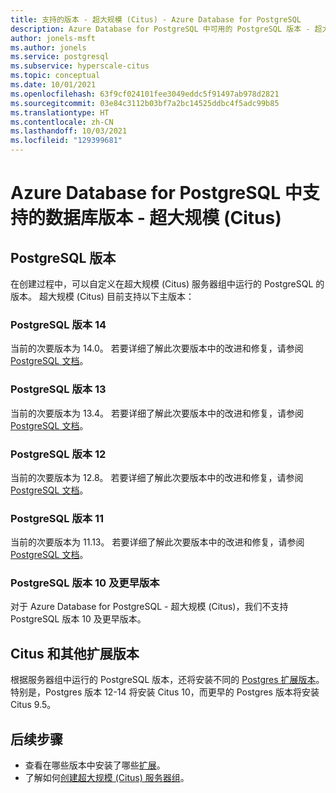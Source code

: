 ```yaml
---
title: 支持的版本 - 超大规模 (Citus) - Azure Database for PostgreSQL
description: Azure Database for PostgreSQL 中可用的 PostgreSQL 版本 - 超大规模 (Citus)
author: jonels-msft
ms.author: jonels
ms.service: postgresql
ms.subservice: hyperscale-citus
ms.topic: conceptual
ms.date: 10/01/2021
ms.openlocfilehash: 63f9cf024101fee3049eddc5f91497ab978d2821
ms.sourcegitcommit: 03e84c3112b03bf7a2bc14525ddbc4f5adc99b85
ms.translationtype: HT
ms.contentlocale: zh-CN
ms.lasthandoff: 10/03/2021
ms.locfileid: "129399681"
---
```

# <a name="supported-database-versions-in-azure-database-for-postgresql--hyperscale-citus"></a>Azure Database for PostgreSQL 中支持的数据库版本 - 超大规模 (Citus)

## <a name="postgresql-versions"></a>PostgreSQL 版本

在创建过程中，可以自定义在超大规模 (Citus) 服务器组中运行的 PostgreSQL 的版本。 超大规模 (Citus) 目前支持以下主版本：

### <a name="postgresql-version-14"></a>PostgreSQL 版本 14

当前的次要版本为 14.0。 若要详细了解此次要版本中的改进和修复，请参阅 [PostgreSQL 文档](https://www.postgresql.org/docs/14/release-14.html)。

### <a name="postgresql-version-13"></a>PostgreSQL 版本 13

当前的次要版本为 13.4。 若要详细了解此次要版本中的改进和修复，请参阅 [PostgreSQL 文档](https://www.postgresql.org/docs/13/release-13-4.html)。

### <a name="postgresql-version-12"></a>PostgreSQL 版本 12

当前的次要版本为 12.8。 若要详细了解此次要版本中的改进和修复，请参阅 [PostgreSQL 文档](https://www.postgresql.org/docs/12/release-12-8.html)。

### <a name="postgresql-version-11"></a>PostgreSQL 版本 11

当前的次要版本为 11.13。 若要详细了解此次要版本中的改进和修复，请参阅 [PostgreSQL 文档](https://www.postgresql.org/docs/11/release-11-13.html)。

### <a name="postgresql-version-10-and-older"></a>PostgreSQL 版本 10 及更早版本

对于 Azure Database for PostgreSQL - 超大规模 (Citus)，我们不支持 PostgreSQL 版本 10 及更早版本。

## <a name="citus-and-other-extension-versions"></a>Citus 和其他扩展版本

根据服务器组中运行的 PostgreSQL 版本，还将安装不同的 [Postgres 扩展版本](concepts-hyperscale-extensions.md)。 特别是，Postgres 版本 12-14 将安装 Citus 10，而更早的 Postgres 版本将安装 Citus 9.5。

## <a name="next-steps"></a>后续步骤

* 查看在哪些版本中安装了哪些[扩展](concepts-hyperscale-extensions.md)。
* 了解如何[创建超大规模 (Citus) 服务器组](quickstart-create-hyperscale-portal.md)。

